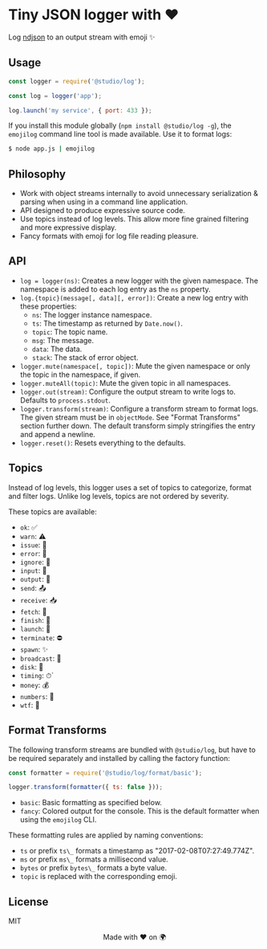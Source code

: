 # Tiny JSON logger with ❤️

Log [ndjson][1] to an output stream with emoji ✨

## Usage

```js
const logger = require('@studio/log');

const log = logger('app');

log.launch('my service', { port: 433 });
```

If you install this module globally (`npm install @studio/log -g`), the
`emojilog` command line tool is made available. Use it to format logs:

```bash
$ node app.js | emojilog
```

## Philosophy

- Work with object streams internally to avoid unnecessary serialization &
  parsing when using in a command line application.
- API designed to produce expressive source code.
- Use topics instead of log levels. This allow more fine grained filtering and
  more expressive display.
- Fancy formats with emoji for log file reading pleasure.

## API

- `log = logger(ns)`: Creates a new logger with the given namespace. The
  namespace is added to each log entry as the `ns` property.
- `log.{topic}(message[, data][, error])`: Create a new log entry with these
  properties:
    - `ns`: The logger instance namespace.
    - `ts`: The timestamp as returned by `Date.now()`.
    - `topic`: The topic name.
    - `msg`: The message.
    - `data`: The data.
    - `stack`: The stack of error object.
- `logger.mute(namespace[, topic])`: Mute the given namespace or only the topic
  in the namespace, if given.
- `logger.muteAll(topic)`: Mute the given topic in all namespaces.
- `logger.out(stream)`: Configure the output stream to write logs to. Defaults
  to `process.stdout`.
- `logger.transform(stream)`: Configure a transform stream to format logs. The
  given stream must be in `objectMode`. See "Format Transforms" section further
  down. The default transform simply stringifies the entry and append a newline.
- `logger.reset()`: Resets everything to the defaults.

## Topics

Instead of log levels, this logger uses a set of topics to categorize, format
and filter logs. Unlike log levels, topics are not ordered by severity.

These topics are available:

- `ok`: ✅
- `warn`: ⚠️
- `issue`: 🐛
- `error`: 🚨
- `ignore`: 🙈
- `input`: 🔺
- `output`: 🔻
- `send`: 📤
- `receive`: 📥
- `fetch`: 📡
- `finish`: 🏁
- `launch`: 🚀
- `terminate`: ⛔️
- `spawn`: ✨
- `broadcast`: 📣
- `disk`: 💾
- `timing`: ⏱`
- `money`: 💰
- `numbers`: 🔢
- `wtf`: 👻

## Format Transforms

The following transform streams are bundled with `@studio/log`, but have to be
required separately and installed by calling the factory function:

```js
const formatter = require('@studio/log/format/basic');

logger.transform(formatter({ ts: false }));
```

- `basic`: Basic formatting as specified below.
- `fancy`: Colored output for the console. This is the default formatter when
  using the `emojilog` CLI.

These formatting rules are applied by naming conventions:

- `ts` or prefix `ts\_` formats a timestamp as "2017-02-08T07:27:49.774Z".
- `ms` or prefix `ms\_` formats a millisecond value.
- `bytes` or prefix `bytes\_` formats a byte value.
- `topic` is replaced with the corresponding emoji.

## License

MIT

<div align="center">Made with ❤️ on 🌍</div>

[1]: http://ndjson.org/
